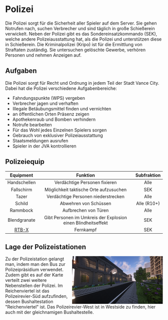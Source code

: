 # Polizei

      
Die Polizei sorgt für die Sicherheit aller Spieler auf dem Server. Sie gehen Notrufen nach, suchen Verbrecher und sind täglich in große Schießerein verwickelt. Neben der Polizei gibt es das Sondereinsatzkommando (SEK), welche andere Polizeiausstattung hat, als die Polizei und unterstützen diese in Schießerein.
Die Kriminalpolizei (Kripo) ist für die Ermittlung von Straftaten zuständig. Sie untersuchen gelöschte Gewerbe, verhören Personen und nehmen Anzeigen auf.

## Aufgaben

Die Polizei sorgt für Recht und Ordnung in jedem Teil der Stadt Vance City. Dabei hat die Polizei verschiedene Aufgabenbereiche:

* Fahndungspunkte (WPS) vergeben
* Verbrecher jagen und verhaften
* Illegale Betäubungsmittel finden und vernichten
* an öffentlichen Orten Präsenz zeigen
* Apothekenraub und Bomben verhindern
* Notrufe bearbeiten
* Für das Wohl jedes Einzelnen Spielers sorgen
* Gebrauch von exklusiver Polizeiausstattung
* Staatsmeldungen ausrufen
* Spieler in der JVA kontrollieren

## Polizeiequip

| Equipment | Funktion | Subfraktion |
|:-:|:-:|:-:|
| Handschellen | Verdächtige Personen fixieren | Alle |
| Fallschirm | Möglichkeit taktische Orte aufzusuchen | SEK |
| Tazer | Verdächtige Personen niederstrecken | Alle |
| Schild | Abwehren von Schüssen | Alle (R10+) |
| Rammbock | Aufbrechen von Türen | Alle |
| Blendgranate | Gibt Personen im Umkreis der Explosion einen Blindheitseffekt | SEK |
| [RTB-X ](../../pages/items/weapons/sniper.md) | Fernkampf | SEK |

## Lage der Polizeistationen
<img align="right" width="290" eight="290" src="../../../assets/image/fraktionen/PolizeiHQ.png">

Zu der Polizeistation gelangt man, indem man den Bus zur Polizeipräsidium verwendet. Zudem gibt es auf der Karte verteilt zwei weitere Nebenstellen der Polizei. Im Reichenviertel ist das Polizeirevier-Süd aufzufinden, dessen Bushaltestation "Reichenviertel" ist. Das Polizeirevier-West ist in Westside zu finden, hier auch mit der gleichnamigen Bushaltestelle.  
